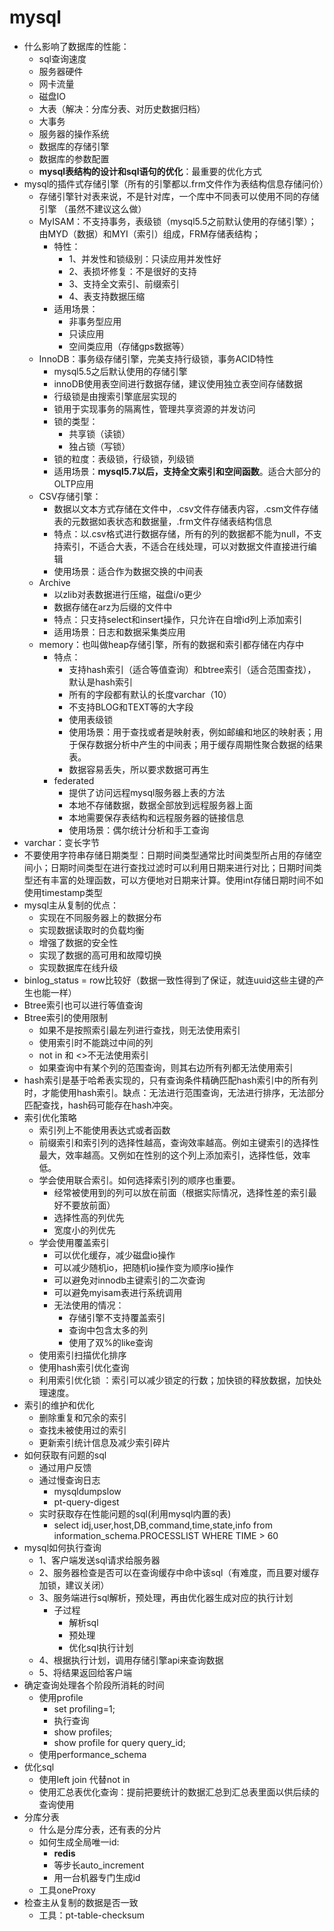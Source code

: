 # mysql
- 什么影响了数据库的性能：
	- sql查询速度
	- 服务器硬件
	- 网卡流量
	- 磁盘IO
	- 大表（解决：分库分表、对历史数据归档）	
	- 大事务
	- 服务器的操作系统
	- 数据库的存储引擎
	- 数据库的参数配置
	- **mysql表结构的设计和sql语句的优化**：最重要的优化方式
- mysql的插件式存储引擎（所有的引擎都以.frm文件作为表结构信息存储问价）
	- 存储引擎针对表来说，不是针对库，一个库中不同表可以使用不同的存储引擎 （虽然不建议这么做）
	- MyISAM：不支持事务，表级锁（mysql5.5之前默认使用的存储引擎）；由MYD（数据）和MYI（索引）组成，FRM存储表结构；
		- 特性：
			- 1、并发性和锁级别：只读应用并发性好
			- 2、表损坏修复：不是很好的支持
			- 3、支持全文索引、前缀索引
			- 4、表支持数据压缩
		- 适用场景：
			- 非事务型应用
			- 只读应用 
			- 空间类应用（存储gps数据等）
	- InnoDB：事务级存储引擎，完美支持行级锁，事务ACID特性
		- mysql5.5之后默认使用的存储引擎
		- innoDB使用表空间进行数据存储，建议使用独立表空间存储数据
		- 行级锁是由搜索引擎底层实现的
		- 锁用于实现事务的隔离性，管理共享资源的并发访问
		- 锁的类型：
			- 共享锁（读锁）
			- 独占锁（写锁）
		- 锁的粒度：表级锁，行级锁，列级锁
		- 适用场景：**mysql5.7以后，支持全文索引和空间函数**。适合大部分的OLTP应用
	- CSV存储引擎：
		- 数据以文本方式存储在文件中，.csv文件存储表内容，.csm文件存储表的元数据如表状态和数据量，.frm文件存储表结构信息
		- 特点：以.csv格式进行数据存储，所有的列的数据都不能为null，不支持索引，不适合大表，不适合在线处理，可以对数据文件直接进行编辑
		- 使用场景：适合作为数据交换的中间表 
	- Archive
		- 以zlib对表数据进行压缩，磁盘i/o更少
		- 数据存储在arz为后缀的文件中
		- 特点：只支持select和insert操作，只允许在自增id列上添加索引 
		- 适用场景：日志和数据采集类应用
	- memory：也叫做heap存储引擎，所有的数据和索引都存储在内存中
		- 特点：
			- 支持hash索引（适合等值查询）和btree索引（适合范围查找），默认是hash索引
			- 所有的字段都有默认的长度varchar（10）
			- 不支持BLOG和TEXT等的大字段
			- 使用表级锁
			- 使用场景：用于查找或者是映射表，例如邮编和地区的映射表；用于保存数据分析中产生的中间表；用于缓存周期性聚合数据的结果表。
			- 数据容易丢失，所以要求数据可再生
		- federated
			- 提供了访问远程mysql服务器上表的方法
			- 本地不存储数据，数据全部放到远程服务器上面
			- 本地需要保存表结构和远程服务器的链接信息
			- 使用场景：偶尔统计分析和手工查询
- varchar：变长字节
- 不要使用字符串存储日期类型：日期时间类型通常比时间类型所占用的存储空间小；日期时间类型在进行查找过滤时可以利用日期来进行对比；日期时间类型还有丰富的处理函数，可以方便地对日期来计算。使用int存储日期时间不如使用timestamp类型
- mysql主从复制的优点：
	- 实现在不同服务器上的数据分布
	- 实现数据读取时的负载均衡
	- 增强了数据的安全性
	- 实现了数据的高可用和故障切换
	- 实现数据库在线升级
- binlog_status  = row比较好（数据一致性得到了保证，就连uuid这些主键的产生也能一样）
- Btree索引也可以进行等值查询
- Btree索引的使用限制
	- 如果不是按照索引最左列进行查找，则无法使用索引
	- 使用索引时不能跳过中间的列
	- not in 和 <>不无法使用索引
	- 如果查询中有某个列的范围查询，则其右边所有列都无法使用索引
- hash索引是基于哈希表实现的，只有查询条件精确匹配hash索引中的所有列时，才能使用hash索引。缺点：无法进行范围查询，无法进行排序，无法部分匹配查找，hash码可能存在hash冲突。
- 索引优化策略 
	- 索引列上不能使用表达式或者函数
	- 前缀索引和索引列的选择性越高，查询效率越高。例如主键索引的选择性最大，效率越高。又例如在性别的这个列上添加索引，选择性低，效率低。
	- 学会使用联合索引。如何选择索引列的顺序也重要。
		- 经常被使用到的列可以放在前面（根据实际情况，选择性差的索引最好不要放前面）
		- 选择性高的列优先
		- 宽度小的列优先
	- 学会使用覆盖索引
		- 可以优化缓存，减少磁盘io操作
		- 可以减少随机io，把随机io操作变为顺序io操作
		- 可以避免对innodb主键索引的二次查询
		- 可以避免myisam表进行系统调用
		- 无法使用的情况：
			- 存储引擎不支持覆盖索引
			- 查询中包含太多的列
			- 使用了双%的like查询
	- 使用索引扫描优化排序
	- 使用hash索引优化查询
	- 利用索引优化锁 ：索引可以减少锁定的行数；加快锁的释放数据，加快处理速度。
- 索引的维护和优化
	- 删除重复和冗余的索引
	- 查找未被使用过的索引
	- 更新索引统计信息及减少索引碎片
- 如何获取有问题的sql
	- 通过用户反馈
	- 通过慢查询日志
		- mysqldumpslow
		- pt-query-digest
	- 实时获取存在性能问题的sql(利用mysql内置的表)
		- select idj,user,host,DB,command,time,state,info from information_schema.PROCESSLIST WHERE TIME > 60
- mysql如何执行查询
	- 1、客户端发送sql请求给服务器
	- 2、服务器检查是否可以在查询缓存中命中该sql（有难度，而且要对缓存加锁，建议关闭）
	- 3、服务端进行sql解析，预处理，再由优化器生成对应的执行计划
		- 子过程
			- 解析sql
			- 预处理
			- 优化sql执行计划
	- 4、根据执行计划，调用存储引擎api来查询数据
	- 5、将结果返回给客户端 
- 确定查询处理各个阶段所消耗的时间
	- 使用profile
		- set profiling=1;
		- 执行查询
		- show profiles;
		- show profile for query query_id;
	- 使用performance_schema
- 优化sql
	- 使用left join 代替not in
	- 使用汇总表优化查询：提前把要统计的数据汇总到汇总表里面以供后续的查询使用
- 分库分表
	- 什么是分库分表，还有表的分片
	- 如何生成全局唯一id:
		- **redis** 
		- 等步长auto_increment
		- 用一台机器专门生成id
	- 工具oneProxy   
- 检查主从复制的数据是否一致
	- 工具：pt-table-checksum 
